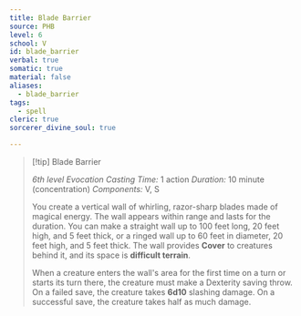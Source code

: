 ```yaml
---
title: Blade Barrier
source: PHB
level: 6
school: V
id: blade_barrier
verbal: true
somatic: true
material: false
aliases:
  - blade_barrier
tags:
  - spell
cleric: true
sorcerer_divine_soul: true

---
```

>[!tip] Blade Barrier
>
> *6th level Evocation*
> *Casting Time:* 1 action
> *Duration:* 10 minute (concentration)
> *Components:* V, S
>
>You create a vertical wall of whirling, razor-sharp blades made of magical energy. The wall appears within range and lasts for the duration. You can make a straight wall up to 100 feet long, 20 feet high, and 5 feet thick, or a ringed wall up to 60 feet in diameter, 20 feet high, and 5 feet thick. The wall provides **Cover** to creatures behind it, and its space is **difficult terrain**.
>
>When a creature enters the wall's area for the first time on a turn or starts its turn there, the creature must make a Dexterity saving throw. On a failed save, the creature takes **6d10** slashing damage. On a successful save, the creature takes half as much damage.
>

